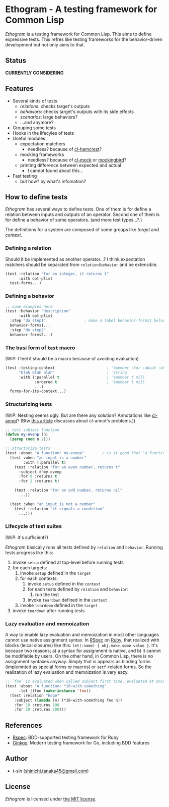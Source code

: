 # Ethogram - A testing framework for Common Lisp

*Ethogram* is a testing framework for Common Lisp. This aims to define expressive tests. This refres like testing frameworks for the behavior-driven development but not only aims to that.

## Status

**CURRENTLY CONSIDERING**

## Features

- Several kinds of tests
    - *relations*: checks target's outputs
    - *behaviors*: checks target's outputs with its side effects
    - *scenarios*: large behaviors?
    - ...and anymore?
- Grouping some tests
- Hooks in the lifecyles of tests
- Useful modules
    - expectation matchers
        - needless? because of [cl-hamcrest](https://github.com/40ants/cl-hamcrest)?
    - mocking frameworks
        - needless? because of [cl-mock](https://github.com/Ferada/cl-mock) or [mockingbird](https://github.com/Chream/mockingbird)?
    - printing difference between expected and actual
        - I cannot found about this...
- Fast testing
    - but how? by what's infomation?

## How to define tests

*Ethogram* has several ways to define tests. One of them is for define a relation between inputs and outputs of an operator. Second one of them is for define a behavior of some operators. (and more test types...?.)

The definitions for a system are composed of some groups like *target* and *context*.

### Defining a relation

Should it be implemented as another operator...? I think expectation matchers should be separated from `relation`/`behavior` and be extensible.

```lisp
(test :relation "for an integer, it returns t"
      :with opt-plist
  test-forms...)
```

### Defining a behavior

```lisp
;; some examples here
(test :behavior "description"
      :with opt-plist
  :step "do step1"                 ; make a label behavior-forms1 below. :step is temporal name...
  behavior-forms1...
  :step "do step2"
  behavior-forms2...)
```

### The basi form of `test` macro

(WIP: I feel it should be a macro because of avoiding evaluation)

```lisp
(test :testing-context                       ; '(member :for :about :when :relation :behavior)
      "blah blah blah"                       ; 'string
      :with (:parallel t                     ; '(member t nil)
             :ordered t                      ; '(member t nil)
             ...)
  forms-for-its-context...)
```

### Structurizing tests

(WIP: Nesting seems ugly. But are there any solution? Annotations like [cl-annot](https://github.com/m2ym/cl-annot)? (Btw [this article](https://y2q-actionman.hatenablog.com/entry/2019/12/20/) discusses about cl-annot's problems.))

```lisp
;; test subject function
(defun my-evenp (n)
  (zerop (mod n 2)))

;; structurize tests
(test :about "A function: my-evenp"        ; is it good that "a function" is keyword, for grouping or something...?
  (test :when "an input is a number"
        :with (:parallel t)
    (test :relation "for an even number, returns t"
      :subject #'my-evenp
      :for 0 :returns t
      :for 2 :returns t)

    (test :relation "for an odd number, returns nil"
      ...))

  (test :when "an input is not a number"
    (test :relation "it signals a condition"
      ...)))
```

### Lifecycle of test suites

(WIP: it's sufficient?)

*Ethogram* basically runs all tests defined by `relation` and `behavior`. Running tests progress like this:

1. invoke `setup` defined at top-level before running tests
2. for each targets:
    1. invoke `setup` defined in the `target`
    2. for each contexts:
        1. invoke `setup` defined in the `context`
        2. for each tests defined by `relation` and `behavior`:
            1. run the test
        3. invoke `teardown` defined in the `context`
    3. invoke `teardown` defined in the `target`
3. invoke `teardown` after running tests

### Lazy evaluation and memoization

A way to enable lazy evaluation and memoization in most other languages cannot use native assignment syntax. In [RSpec](https://rspec.info) on [Ruby](https://www.ruby-lang.org/), that realized with blocks (leical closures) like this: `let(:name) { obj.make.some.value }`. It's because two reasons; a) a syntax for assignment is native, and b) it cannot be modifiable by users. On the other hand, in Common Lisp, there is no assignment syntaxes anyway. Simply that is appears as binding forms (implemnted as special forms or macros) or `setf`-related forms. So the realization of lazy evaluation and memoization is very eazy.

```lisp
;; `foo` is evaluated when called subject first time, evaluated at once and memoized
(test :about "A function: *10-with-something"
      :let ((foo (make-instance 'foo))
  (test :relation "hoge"
    :subject (lambda (n) (*10-with-something foo n))
    :for 10 :returns 100
    :for 20 :returns 200)))
```

## References

- [Rspec](https://github.com/rspec/rspec-metagem): BDD-supported testing framework for Ruby
- [Ginkgo](https://github.com/onsi/ginkgo): Modern testing framework for Go, including BDD features

## Author

- t-sin (<shinichi.tanaka45@gmail.com>)

## License

*Ethogram* is licensed under [the MIT license](LICENSE).
